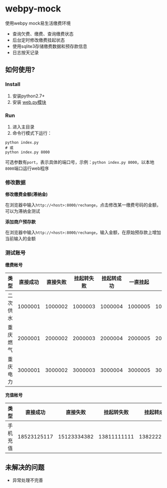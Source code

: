 webpy-mock
==========

使用webpy mock易生活缴费环境

- 查询欠费、缴费、查询缴费状态
- 后台定时修改缴费挂起状态
- 使用sqlite3存储缴费数据和预存款信息
- 日志按天记录


## **如何使用?**

### **Install**
1. 安装python2.7+
2. 安装 [web.py模块](http://webpy.org/static/web.py-0.37.tar.gz)

### **Run**
1. 进入主目录
2. 命令行模式下运行：
```shell
python index.py
# 或
python index.py 8000
```
可选参数有`port`，表示具体的端口号，示例：`python index.py 8000`，以本地`8000`端口运行web程序

### **修改数据**
**修改缴费金额(滞纳金)**

在浏览器中输入`http://<host>:8000/rechange`，点击修改某一缴费号码的金额，可以为滞纳金测试


**添加商户预存款**

在浏览器中输入`http://<host>:8000/rechange`，输入金额，在原始预存款上增加当前输入的金额

### **测试账号**
**缴费帐号**

| 类型    | 直接成功   | 直接失败  | 挂起转失败 | 挂起转成功 | 一直挂起 | 异常 | 没有欠费信息|
|---------|:---------:|:-------:|:--------:|:--------:|:-------:|:-----:|:-------:|
| 二次供水 | 1000001 | 1000002 | 1000003 | 1000004 | 1000005 | 1000006 | 1000008 |
| 重庆燃气 | 2000001 | 2000002 | 2000003 | 2000004 | 2000005 | 2000006 | 2000008 |
| 重庆电力 | 3000001 | 3000002 | 3000003 | 3000004 | 3000005 | 3000006 | 3000008 |


**充值帐号**

| 类型     | 直接成功     | 直接失败     | 挂起转失败    | 挂起转成功    | 一直挂起   |
| ------- | :------:    | :------:    | :------:    | :------:    | :------:  |
| 手机充值 | 18523125117 | 15123334382 | 13811111111 | 13822222222 | 13833333333 |


## **未解决的问题**
+ 异常处理不完善
